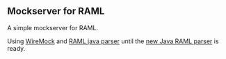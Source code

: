 ## Mockserver for RAML
A simple mockserver for RAML.

Using [WireMock](http://wiremock.org/) and [RAML java parser](https://github.com/raml-org/raml-java-parser) 
until the [new Java RAML parser](https://github.com/raml-org/raml-java-parser-2) is ready.


